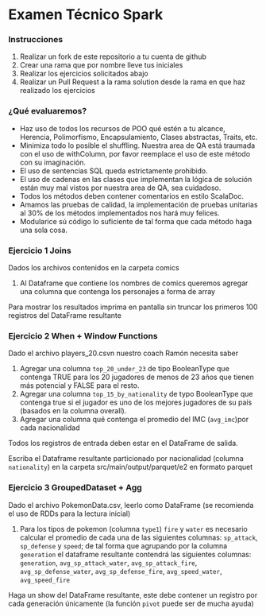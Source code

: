 # Examen Técnico Spark

### Instrucciones
1. Realizar un fork de este repositorio a tu cuenta de github
2. Crear una rama que por nombre lleve tus iniciales
3. Realizar los ejercicios solicitados abajo
4. Realizar un Pull Request a la rama solution desde la rama en que haz realizado los ejercicios

### ¿Qué evaluaremos?
* Haz uso de todos los recursos de POO qué estén a tu alcance, Herencia, Polimorfismo, Encapsulamiento, Clases abstractas, Traits, etc.
* Minimiza todo lo posible el shuffling.
Nuestra area de QA está traumada con el uso de withColumn, por favor reemplace el uso de este método con su imaginación.
* El uso de sentencias SQL queda estrictamente prohibido.
* El uso de cadenas en las clases que implementan la lógica de solución están muy mal vistos por nuestra area de QA, sea cuidadoso.
* Todos los métodos deben contener comentarios en estilo ScalaDoc.
* Amamos las pruebas de calidad, la implementación de pruebas unitarias al 30% de los métodos implementados nos hará muy felices.
* Modularice sú código lo suficiente de tal forma que cada método haga una sola cosa.

### Ejercicio 1 Joins
Dados los archivos contenidos en la carpeta comics
1. Al Dataframe que contiene los nombres de comics queremos agregar una columna que contenga los personajes a forma de array

Para mostrar los resultados imprima en pantalla sin truncar los primeros 100 registros del DataFrame resultante

### Ejercicio 2 When + Window Functions
Dado el archivo players_20.csvn nuestro coach Ramón necesita saber
1. Agregar una columna `top_20_under_23` de tipo BooleanType que contenga TRUE para los 20 jugadores de menos de 23 años que tienen más potencial y FALSE para el resto.
2. Agregar una columna `top_15_by_nationality` de typo BooleanType que contenga true si el jugador es uno de los mejores jugadores de su país (basados en la columna overall).
3. Agregar una columna qué contenga el promedio del IMC (`avg_imc`)por cada nacionalidad

Todos los registros de entrada deben estar en el DataFrame de salida.

Escriba el Dataframe resultante particionado por nacionalidad (columna `nationality`) en la carpeta src/main/output/parquet/e2 en formato parquet

### Ejercicio 3 GroupedDataset + Agg

Dado el archivo PokemonData.csv, leerlo como DataFrame (se recomienda el uso de RDDs para la lectura inicial)
1. Para los tipos de pokemon (columna `type1`) `fire` y `water` es necesario calcular el promedio de cada una de las siguientes columnas:
   `sp_attack`, `sp_defense` y `speed`; de tal forma que agrupando por la columna `generation` el dataframe resultante contendrá las siguientes columnas:
   `generation`, `avg_sp_attack_water`, `avg_sp_attack_fire`, `avg_sp_defense_water`, `avg_sp_defense_fire`, `avg_speed_water`, `avg_speed_fire`

Haga un show del DataFrame resultante, este debe contener un registro por cada generación únicamente (la función `pivot` puede ser de mucha ayuda) 
